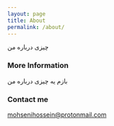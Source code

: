 ```yaml
---
layout: page
title: About
permalink: /about/
---
```


چیزی درباره من

### More Information

بازم یه چیزی درباره من

### Contact me

[mohsenihossein@protonmail.com](mailto:mohsenihossein@protonmail.com)
